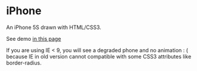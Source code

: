 # iPhone

An iPhone 5S drawn with HTML/CSS3.

See demo [in this page](http://houlianglv.github.io/iphone/iphone.html)

If you are using IE < 9, you will see a degraded phone and no animation : ( because IE in old version cannot compatible with some CSS3 attributes like border-radius.
